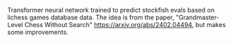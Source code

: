 Transformer neural network trained to predict stockfish evals based on lichess games database data. The idea is from the paper, "Grandmaster-Level Chess Without Search" https://arxiv.org/abs/2402.04494, but makes some improvements.

